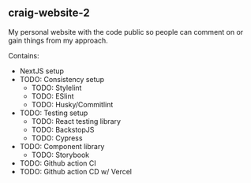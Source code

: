 ## craig-website-2

My personal website with the code public so people can comment on or gain things from my approach.

Contains:
- NextJS setup
- TODO: Consistency setup
    - TODO: Stylelint
    - TODO: ESlint
    - TODO: Husky/Commitlint
- TODO: Testing setup
    - TODO: React testing library
    - TODO: BackstopJS
    - TODO: Cypress
- TODO: Component library
    - TODO: Storybook
- TODO: Github action CI
- TODO: Github action CD w/ Vercel